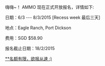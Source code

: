 嗨嗨~！ AMMO 现在正式开放报名，详情如下:

日期：6/3 --- 8/3/2015 [Recess week 最后三天]

地点：Eagle Ranch, Port Dickson

费用：SGD $58.90 

报名截止日期：18/2/2015

[**名额有限，欲报从速 :)](http://amcisa.org/gh/events/14-15/ntu.ammo.register.html)
